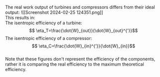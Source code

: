 The real work output of turbines and compressors differs from their ideal output:
![[Screenshot 2024-02-25 124351.png]]
\
This results in:
\
The isentropic efficiency of a turbine:
$$ \eta_T=\frac{\dot{W}_{out}}{\dot{W}_{out}^{'}}$$
The isentropic efficiency of a compressor:
$$ \eta_C=\frac{\dot{W}_{in}^{'}}{\dot{W}_{in}}$$
\
Note that these figures don't represent the efficiency of the components, rather it is comparing the real efficiency to the maximum theoretical efficiency.
